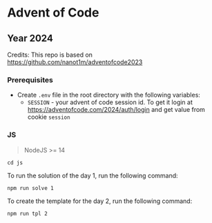 # Advent of Code

## Year 2024

Credits: This repo is based on https://github.com/nanot1m/adventofcode2023

### Prerequisites

- Create `.env` file in the root directory with the following variables:
  - `SESSION` - your advent of code session id. To get it login at https://adventofcode.com/2024/auth/login and get value from cookie `session`

### JS

> NodeJS >= 14

```
cd js
```

To run the solution of the day 1, run the following command:

```
npm run solve 1
```

To create the template for the day 2, run the following command:

```
npm run tpl 2
```
